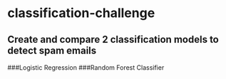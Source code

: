 # classification-challenge
## Create and compare 2 classification models to detect spam emails
###Logistic Regression
###Random Forest Classifier

